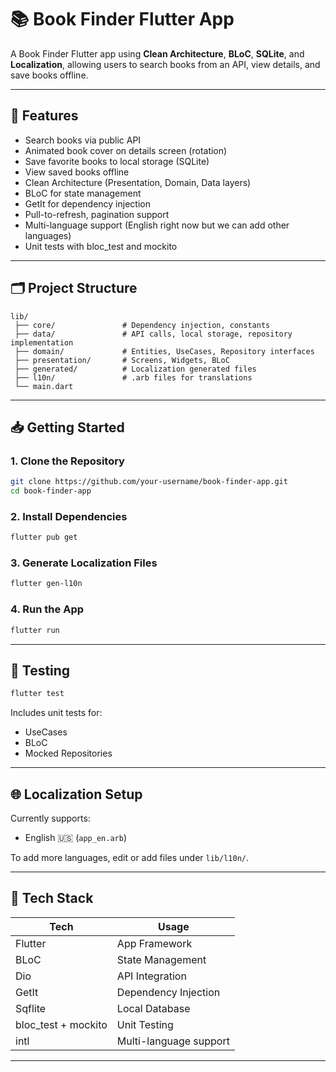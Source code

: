 # 📚 Book Finder Flutter App

A Book Finder Flutter app using **Clean Architecture**, **BLoC**, **SQLite**, and **Localization**, allowing users to search books from an API, view details, and save books offline.

---

## 🚀 Features

- Search books via public API
- Animated book cover on details screen (rotation)
- Save favorite books to local storage (SQLite)
- View saved books offline
- Clean Architecture (Presentation, Domain, Data layers)
- BLoC for state management
- GetIt for dependency injection
- Pull-to-refresh, pagination support
- Multi-language support (English right now but we can add other languages)
- Unit tests with bloc\_test and mockito

---

## 🗂️ Project Structure

```
lib/
 ├── core/               # Dependency injection, constants
 ├── data/               # API calls, local storage, repository implementation
 ├── domain/             # Entities, UseCases, Repository interfaces
 ├── presentation/       # Screens, Widgets, BLoC
 ├── generated/          # Localization generated files
 ├── l10n/               # .arb files for translations
 └── main.dart
```

---

## 📥 Getting Started

### 1. Clone the Repository

```bash
git clone https://github.com/your-username/book-finder-app.git
cd book-finder-app
```

### 2. Install Dependencies

```bash
flutter pub get
```

### 3. Generate Localization Files

```bash
flutter gen-l10n
```

### 4. Run the App

```bash
flutter run
```

---

## 🧪 Testing

```bash
flutter test
```

Includes unit tests for:

-  UseCases
-  BLoC
-  Mocked Repositories

---

## 🌐 Localization Setup

Currently supports:

-  English 🇺🇸 (`app_en.arb`)

To add more languages, edit or add files under `lib/l10n/`.

---

## 📌 Tech Stack

| Tech                 | Usage                  |
| -------------------- | ---------------------- |
| Flutter              | App Framework          |
| BLoC                 | State Management       |
| Dio                  | API Integration        |
| GetIt                | Dependency Injection   |
| Sqflite              | Local Database         |
| bloc\_test + mockito | Unit Testing           |
| intl                 | Multi-language support |

---


